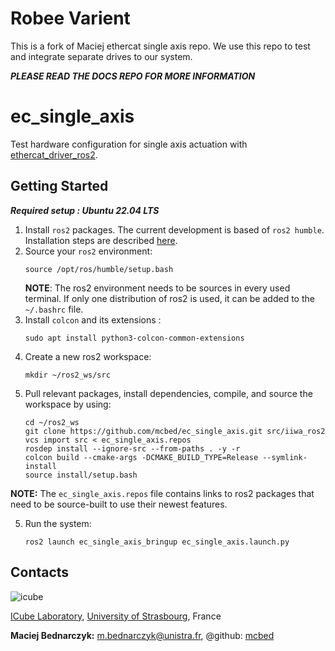 # Robee Varient
This is a fork of Maciej ethercat single axis repo.
We use this repo to test and integrate separate drives to our system.

***PLEASE READ THE DOCS REPO FOR MORE INFORMATION***

# ec_single_axis

Test hardware configuration for single axis actuation with [ethercat_driver_ros2](https://github.com/ICube-Robotics/ethercat_driver_ros2). 

## Getting Started
***Required setup : Ubuntu 22.04 LTS***

1.  Install `ros2` packages. The current development is based of `ros2 humble`. Installation steps are described [here](https://docs.ros.org/en/humble/Installation.html).
2. Source your `ros2` environment:
    ```shell
    source /opt/ros/humble/setup.bash
    ```
    **NOTE**: The ros2 environment needs to be sources in every used terminal. If only one distribution of ros2 is used, it can be added to the `~/.bashrc` file.
3. Install `colcon` and its extensions :
    ```shell
    sudo apt install python3-colcon-common-extensions
     ```
3. Create a new ros2 workspace:
    ```shell
    mkdir ~/ros2_ws/src
    ```
4. Pull relevant packages, install dependencies, compile, and source the workspace by using:
    ```shell
    cd ~/ros2_ws
    git clone https://github.com/mcbed/ec_single_axis.git src/iiwa_ros2
    vcs import src < ec_single_axis.repos
    rosdep install --ignore-src --from-paths . -y -r
    colcon build --cmake-args -DCMAKE_BUILD_TYPE=Release --symlink-install
    source install/setup.bash
    ```
**NOTE:** The `ec_single_axis.repos` file contains links to ros2 packages that need to be source-built to use their newest features.

5. Run the system:
    ```shell
    ros2 launch ec_single_axis_bringup ec_single_axis.launch.py
    ```


## Contacts ##
![icube](https://icube.unistra.fr/fileadmin/templates/DUN/icube/images/logo.png)

[ICube Laboratory](https://icube.unistra.fr), [University of Strasbourg](https://www.unistra.fr/), France

__Maciej Bednarczyk:__ [m.bednarczyk@unistra.fr](mailto:m.bednarczyk@unistra.fr), @github: [mcbed](https://github.com/mcbed)